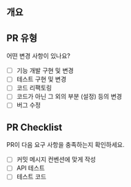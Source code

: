 ## 개요
<!---- 변경 사항 및 관련 이슈에 대해 간단하게 작성해주세요. 어떻게보다 무엇을 왜 수정했는지 설명해주세요. -->

<!---- Resolves: #(Isuue Number) -->

## PR 유형
어떤 변경 사항이 있나요?

- [ ] 기능 개발 구현 및 변경
- [ ] 테스트 구현 및 변경
- [ ] 코드 리팩토링
- [ ] 코드가 아닌 그 외의 부분 (설정) 등의 변경
- [ ] 버그 수정

## PR Checklist
PR이 다음 요구 사항을 충족하는지 확인하세요.

- [ ] 커밋 메시지 컨벤션에 맞게 작성
- [ ] API 테스트
- [ ] 테스트 코드